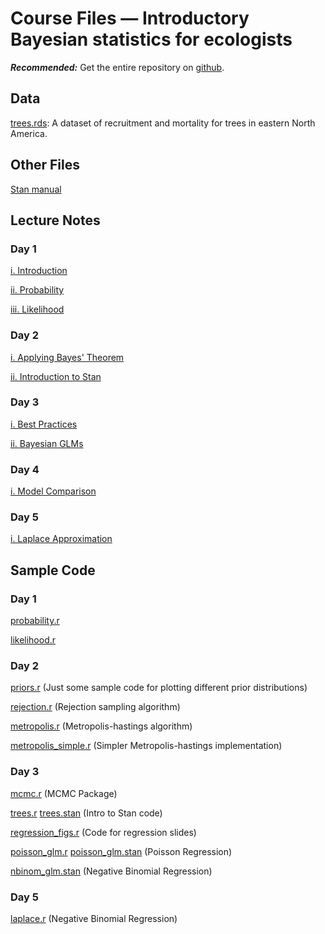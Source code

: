 # Course Files — Introductory Bayesian statistics for ecologists

***Recommended:*** Get the entire repository on [github](https://github.com/mtalluto/BayesCourseIGB2018).

## Data

[trees.rds](https://github.com/mtalluto/BayesCourseIGB2018/blob/master/data/trees.rds): A dataset of recruitment and mortality for trees in eastern North America.

## Other Files
[Stan manual](http://mc-stan.org/users/documentation/)

## Lecture Notes

### Day 1
[i. Introduction](https://github.com/mtalluto/BayesCourseIGB2018/blob/master/lectures/day1/1_i_course_intro.pdf)

[ii. Probability](https://github.com/mtalluto/BayesCourseIGB2018/blob/master/lectures/day1/1_ii_probability.pdf)

[iii. Likelihood](https://github.com/mtalluto/BayesCourseIGB2018/blob/master/lectures/day1/1_iii_likelihood.pdf)

### Day 2
[i. Applying Bayes' Theorem](https://github.com/mtalluto/BayesCourseIGB2018/blob/master/lectures/day2/2_i_applied_bayes.pdf)

[ii. Introduction to Stan](https://github.com/mtalluto/BayesCourseIGB2018/blob/master/lectures/day2/2_ii_intro_stan.pdf)

### Day 3
[i. Best Practices](https://github.com/mtalluto/BayesCourseIGB2018/blob/master/lectures/day3/3_i_mcmc_best_practices.pdf)

[ii. Bayesian GLMs](https://github.com/mtalluto/BayesCourseIGB2018/blob/master/lectures/day3/3_ii_bayesian_glms.pdf)

### Day 4
[i. Model Comparison](https://github.com/mtalluto/BayesCourseIGB2018/blob/master/lectures/day4/4_i_model_comparison.pdf)

### Day 5
[i. Laplace Approximation](https://github.com/mtalluto/BayesCourseIGB2018/blob/master/lectures/day5/5_i_laplace.pdf)


## Sample Code

### Day 1

[probability.r](https://github.com/mtalluto/BayesCourseIGB2018/blob/master/code/1_ii_probability.r)

[likelihood.r](https://github.com/mtalluto/BayesCourseIGB2018/blob/master/code/1_iii_likelihood.r)

### Day 2
[priors.r](https://github.com/mtalluto/BayesCourseIGB2018/blob/master/code/2_i_priors.r) (Just some sample code for plotting different prior distributions)

[rejection.r](https://github.com/mtalluto/BayesCourseIGB2018/blob/master/code/2_ii_rejection.r) (Rejection sampling algorithm)

[metropolis.r](https://github.com/mtalluto/BayesCourseIGB2018/blob/master/code/2_iii_metropolis.r) (Metropolis-hastings algorithm)

[metropolis_simple.r](https://github.com/mtalluto/BayesCourseIGB2018/blob/master/code/2_iiia_metropolis_simple.r) (Simpler Metropolis-hastings implementation)

### Day 3
[mcmc.r](https://github.com/mtalluto/BayesCourseIGB2018/blob/master/code/3_i_mcmc.r) 
(MCMC Package)

[trees.r](https://github.com/mtalluto/BayesCourseIGB2018/blob/master/code/3_ii_trees.r) 
[trees.stan](https://github.com/mtalluto/BayesCourseIGB2018/blob/master/code/3_ii_trees.stan) (Intro to Stan code)

[regression_figs.r](https://github.com/mtalluto/BayesCourseIGB2018/blob/master/code/3_iii_regression_figs.r) (Code for regression slides)

[poisson_glm.r](https://github.com/mtalluto/BayesCourseIGB2018/blob/master/code/3_iv_poisson.r) 
[poisson_glm.stan](https://github.com/mtalluto/BayesCourseIGB2018/blob/master/code/3_iv_poisson.stan) (Poisson Regression)

[nbinom_glm.stan](https://github.com/mtalluto/BayesCourseIGB2018/blob/master/code/3_iv_nbinom.stan) (Negative Binomial Regression)

### Day 5
[laplace.r](https://github.com/mtalluto/BayesCourseIGB2018/blob/master/code/5_i_laplace.r) (Negative Binomial Regression)



